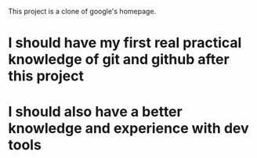 This project is a clone of google's homepage.
# I should have my first real practical knowledge of git and github after this project
# I should also have a better knowledge and experience with dev tools
#

